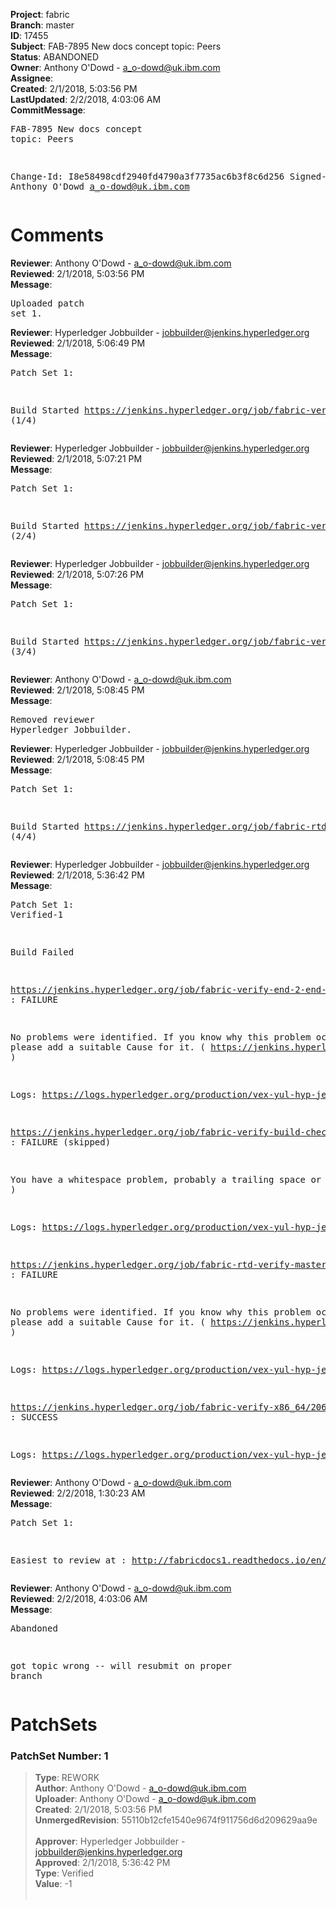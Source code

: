 <strong>Project</strong>: fabric<br><strong>Branch</strong>: master<br><strong>ID</strong>: 17455<br><strong>Subject</strong>: FAB-7895 New docs concept topic: Peers<br><strong>Status</strong>: ABANDONED<br><strong>Owner</strong>: Anthony O'Dowd - a_o-dowd@uk.ibm.com<br><strong>Assignee</strong>:<br><strong>Created</strong>: 2/1/2018, 5:03:56 PM<br><strong>LastUpdated</strong>: 2/2/2018, 4:03:06 AM<br><strong>CommitMessage</strong>:<br><pre>FAB-7895 New docs concept topic: Peers

Change-Id: I8e58498cdf2940fd4790a3f7735ac6b3f8c6d256
Signed-off-by: Anthony O'Dowd <a_o-dowd@uk.ibm.com>
</pre><h1>Comments</h1><strong>Reviewer</strong>: Anthony O'Dowd - a_o-dowd@uk.ibm.com<br><strong>Reviewed</strong>: 2/1/2018, 5:03:56 PM<br><strong>Message</strong>: <pre>Uploaded patch set 1.</pre><strong>Reviewer</strong>: Hyperledger Jobbuilder - jobbuilder@jenkins.hyperledger.org<br><strong>Reviewed</strong>: 2/1/2018, 5:06:49 PM<br><strong>Message</strong>: <pre>Patch Set 1:

Build Started https://jenkins.hyperledger.org/job/fabric-verify-x86_64/20660/ (1/4)</pre><strong>Reviewer</strong>: Hyperledger Jobbuilder - jobbuilder@jenkins.hyperledger.org<br><strong>Reviewed</strong>: 2/1/2018, 5:07:21 PM<br><strong>Message</strong>: <pre>Patch Set 1:

Build Started https://jenkins.hyperledger.org/job/fabric-verify-end-2-end-x86_64/12352/ (2/4)</pre><strong>Reviewer</strong>: Hyperledger Jobbuilder - jobbuilder@jenkins.hyperledger.org<br><strong>Reviewed</strong>: 2/1/2018, 5:07:26 PM<br><strong>Message</strong>: <pre>Patch Set 1:

Build Started https://jenkins.hyperledger.org/job/fabric-verify-build-checks-x86_64/1069/ (3/4)</pre><strong>Reviewer</strong>: Anthony O'Dowd - a_o-dowd@uk.ibm.com<br><strong>Reviewed</strong>: 2/1/2018, 5:08:45 PM<br><strong>Message</strong>: <pre>Removed reviewer Hyperledger Jobbuilder.</pre><strong>Reviewer</strong>: Hyperledger Jobbuilder - jobbuilder@jenkins.hyperledger.org<br><strong>Reviewed</strong>: 2/1/2018, 5:08:45 PM<br><strong>Message</strong>: <pre>Patch Set 1:

Build Started https://jenkins.hyperledger.org/job/fabric-rtd-verify-master/24/ (4/4)</pre><strong>Reviewer</strong>: Hyperledger Jobbuilder - jobbuilder@jenkins.hyperledger.org<br><strong>Reviewed</strong>: 2/1/2018, 5:36:42 PM<br><strong>Message</strong>: <pre>Patch Set 1: Verified-1

Build Failed 

https://jenkins.hyperledger.org/job/fabric-verify-end-2-end-x86_64/12352/ : FAILURE

No problems were identified. If you know why this problem occurred, please add a suitable Cause for it. ( https://jenkins.hyperledger.org/job/fabric-verify-end-2-end-x86_64/12352/ )

Logs: https://logs.hyperledger.org/production/vex-yul-hyp-jenkins-3/fabric-verify-end-2-end-x86_64/12352

https://jenkins.hyperledger.org/job/fabric-verify-build-checks-x86_64/1069/ : FAILURE (skipped)

You have a whitespace problem, probably a trailing space or two. ( https://jenkins.hyperledger.org/job/fabric-verify-build-checks-x86_64/1069/ )

Logs: https://logs.hyperledger.org/production/vex-yul-hyp-jenkins-3/fabric-verify-build-checks-x86_64/1069

https://jenkins.hyperledger.org/job/fabric-rtd-verify-master/24/ : FAILURE

No problems were identified. If you know why this problem occurred, please add a suitable Cause for it. ( https://jenkins.hyperledger.org/job/fabric-rtd-verify-master/24/ )

Logs: https://logs.hyperledger.org/production/vex-yul-hyp-jenkins-3/fabric-rtd-verify-master/24

https://jenkins.hyperledger.org/job/fabric-verify-x86_64/20660/ : SUCCESS

Logs: https://logs.hyperledger.org/production/vex-yul-hyp-jenkins-3/fabric-verify-x86_64/20660</pre><strong>Reviewer</strong>: Anthony O'Dowd - a_o-dowd@uk.ibm.com<br><strong>Reviewed</strong>: 2/2/2018, 1:30:23 AM<br><strong>Message</strong>: <pre>Patch Set 1:

Easiest to review at : http://fabricdocs1.readthedocs.io/en/latest/peers/Peers.html</pre><strong>Reviewer</strong>: Anthony O'Dowd - a_o-dowd@uk.ibm.com<br><strong>Reviewed</strong>: 2/2/2018, 4:03:06 AM<br><strong>Message</strong>: <pre>Abandoned

got topic wrong -- will resubmit on proper branch</pre><h1>PatchSets</h1><h3>PatchSet Number: 1</h3><blockquote><strong>Type</strong>: REWORK<br><strong>Author</strong>: Anthony O'Dowd - a_o-dowd@uk.ibm.com<br><strong>Uploader</strong>: Anthony O'Dowd - a_o-dowd@uk.ibm.com<br><strong>Created</strong>: 2/1/2018, 5:03:56 PM<br><strong>UnmergedRevision</strong>: 55110b12cfe1540e9674f911756d6d209629aa9e<br><br><strong>Approver</strong>: Hyperledger Jobbuilder - jobbuilder@jenkins.hyperledger.org<br><strong>Approved</strong>: 2/1/2018, 5:36:42 PM<br><strong>Type</strong>: Verified<br><strong>Value</strong>: -1<br><br></blockquote>